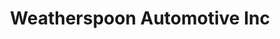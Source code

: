 ---
title: "Weatherspoon Automotive Inc"
url: /raleigh/weatherspoon-automotive-inc/
shop: car repair
---